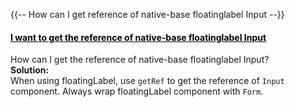 


{{-- How can I get reference of native-base floatinglabel Input --}}



<div class="panel panel-default panel-faq">
    <div class="panel-heading">
        <a data-toggle="collapse" data-parent="#accordion-cat-1" href="#faq-9" style="color:Black" onMouseOver="this.style.color='#00c497'" onMouseOut="this.style.color='#000000'">
            <h4 class="panel-title">
                I want to get the reference of native-base floatinglabel Input
                <span class="pull-right glyphicon glyphicon-resize-vertical"></span>
            </h4>
        </a>
    </div>
    <div id="faq-9" class="panel-collapse collapse">
        <div class="panel-body">
            How can I get the reference of native-base floatinglabel Input?
        </div>
        <div class="panel-footer">
            <b> Solution: </b><br />
            When using floatingLabel, use <code>getRef</code> to get the reference of <code>Input</code> component. Always wrap floatingLabel component with <code>Form</code>.
        </div>
    </div>
</div>